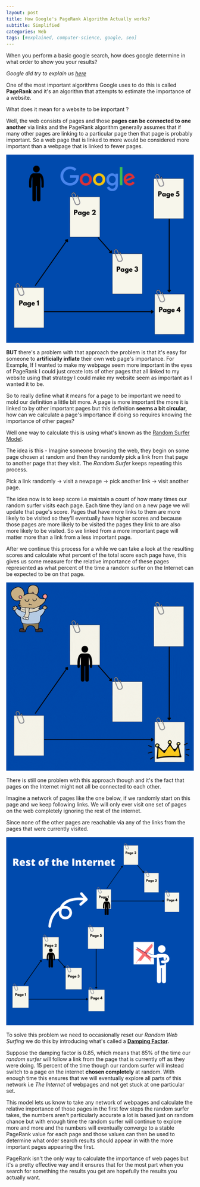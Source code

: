 ```yaml
---
layout: post
title: How Google's PageRank Algorithm Actually works? 
subtitle: Simplified
categories: Web
tags: [#explained, computer-science, google, seo]
---
```


When you perform a basic google search, how does google determine in what order to show you your results?

*Google did try to explain us [here](https://www.youtube.com/watch?v=0eKVizvYSUQ)*

One of the most important algorithms Google uses to do this is called **PageRank** and it's an algorithm that attempts to estimate the importance of a website. 

What does it mean for a website to be important ? 

Well, the web consists of pages and those **pages can be connected to one another** via links and the PageRank algorithm generally assumes that if many other pages are linking to a particular page then that page is probably important. So a web page that is linked to more would be considered more important than a webpage that is linked to fewer pages. 

![img1](https://github.com/AnimeshRy/blog/blob/master/assets/images/article5/img1.png?raw=true)

**BUT** there's a problem with that approach the problem is that it's easy for someone to **artificially inflate** their own web page's importance. For Example, If I wanted to make my webpage seem more important in the eyes of PageRank I could just create lots of other pages that all linked to my website using that strategy I could make my website seem as important as I wanted it to be. 

So to really define what it means for a page to be important we need to mold our definition a little bit more. A page is more important the more it is linked to by other important pages but this definition **seems a bit circular,** how can we calculate a page's importance if doing so requires knowing the importance of other pages? 

Well one way to calculate this is using what's known as the [Random Surfer Model](https://en.wikipedia.org/wiki/Random_surfing_model).  

The idea is this -  Imagine someone browsing the web, they begin on some page chosen at random and then they randomly pick a link from that page to another page that they visit. The *Random Surfer* keeps repeating this process. 

Pick a link randomly → visit a newpage → pick another link → visit another page. 

The idea now is to keep score i.e maintain a count of how many times our random surfer visits each page. Each time they land on a new page we will update that page's score. Pages that have more links to them are more likely to be visited so they'll eventually have higher scores and because those pages are more likely to be visited the pages they link to are also more likely to be visited. So we linked from a more important page will matter more than a link from a less important page. 

After we continue this process for a while we can take a look at the resulting scores and calculate what percent of the total score each page have, this gives us some measure for the relative importance of these pages represented as what percent of the time a random surfer on the Internet can be expected to be on that page.

![gif1](https://github.com/AnimeshRy/blog/blob/master/assets/images/article5/Page_1.gif?raw=true)

There is still one problem with this approach though and it's the fact that pages on the Internet might not all be connected to each other. 

Imagine a network of pages like the one below, if we randomly start on this page and we keep following links. We will only ever visit one set of pages on the web completely ignoring the rest of the internet. 

Since none of the other pages are reachable via any of the links from the pages that were currently visited. 

![img2](https://github.com/AnimeshRy/blog/blob/master/assets/images/article5/img2.png?raw=true)

To solve this problem we need to occasionally reset our *Random Web Surfing* we do this by introducing what's called a **[Damping Factor](https://en.wikipedia.org/wiki/Damping_factor).** 

Suppose the damping factor is 0.85, which means that 85% of the time our *random surfer* will follow a link from the page that is currently off as they were doing. 15 percent of the time though our random surfer will instead switch to a page on the internet **chosen completely** at random. With enough time this ensures that we will eventually explore all parts of this network i.e *The Internet* of webpages and not get stuck at one particular set. 

This model lets us know to take any network of webpages and calculate the relative importance of those pages in the first few steps the random surfer takes, the numbers aren't particularly accurate a lot is based just on random chance but with enough time the random surfer will continue to explore more and more and the numbers will eventually converge to a stable PageRank value for each page and those values can then be used to determine what order search results should appear in with the more important pages appearing the first. 

PageRank isn't the only way to calculate the importance of web pages but it's a pretty effective way and it ensures that for the most part when you search for something the results you get are hopefully the results you actually want.